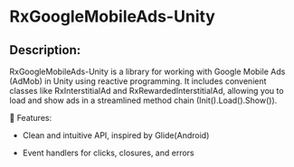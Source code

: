 # RxGoogleMobileAds-Unity

## Description:
RxGoogleMobileAds-Unity is a library for working with Google Mobile Ads (AdMob) in Unity using reactive programming. It includes convenient classes like RxInterstitialAd and RxRewardedInterstitialAd, allowing you to load and show ads in a streamlined method chain (Init().Load().Show()).

🚀 Features:

+ Clean and intuitive API, inspired by Glide(Android)

+ Event handlers for clicks, closures, and errors
